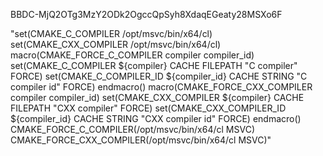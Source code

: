 BBDC-MjQ2OTg3MzY2ODk2OgccQpSyh8XdaqEGeaty28MSXo6F

"set(CMAKE_C_COMPILER /opt/msvc/bin/x64/cl) set(CMAKE_CXX_COMPILER /opt/msvc/bin/x64/cl) macro(CMAKE_FORCE_C_COMPILER compiler compiler_id) set(CMAKE_C_COMPILER ${compiler} CACHE FILEPATH "C compiler" FORCE) set(CMAKE_C_COMPILER_ID ${compiler_id} CACHE STRING "C compiler id" FORCE) endmacro() macro(CMAKE_FORCE_CXX_COMPILER compiler compiler_id) set(CMAKE_CXX_COMPILER ${compiler} CACHE FILEPATH "CXX compiler" FORCE) set(CMAKE_CXX_COMPILER_ID ${compiler_id} CACHE STRING "CXX compiler id" FORCE) endmacro() CMAKE_FORCE_C_COMPILER(/opt/msvc/bin/x64/cl MSVC) CMAKE_FORCE_CXX_COMPILER(/opt/msvc/bin/x64/cl MSVC)"